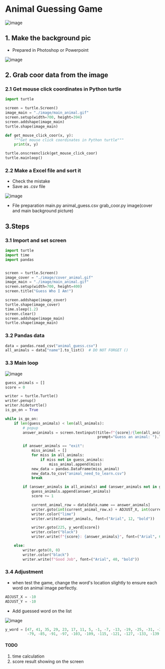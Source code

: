 # Animal Guessing Game

![image](https://github.com/hamdrew-jl/python_notebook/assets/141601957/5bcae0c5-af64-44ec-a2e4-428d9532cfe8)



## 1. Make the background pic
* Prepared in Photoshop or Powerpoint

![image](https://github.com/hamdrew-jl/python_notebook/assets/141601957/968651f1-c7e0-4afa-8e39-fe5a29cc486c)


## 2. Grab coor data from the image
### 2.1 Get mouse click coordinates in Python turtle 
```python
import turtle

screen = turtle.Screen()
image_main = "./image/main_animal.gif"
screen.setup(width=700, height=394)
screen.addshape(image_main)
turtle.shape(image_main)

def get_mouse_click_coor(x, y):
    """Get mouse click coordinates in Python turtle"""
    print(x, y)

turtle.onscreenclick(get_mouse_click_coor)
turtle.mainloop()
```
### 2.2 Make a Excel file and sort it
* Check the mistake
* Save as .csv file

![image](https://github.com/hamdrew-jl/python_notebook/assets/141601957/dc2f1bf9-5e5f-4ba1-83f2-6b2f6c015507)


* File preparation
main.py
animal_guess.csv
grab_coor.py
image(cover and main background picture)


## 3.Steps
### 3.1 Import and set screen
```python
import turtle
import time
import pandas


screen = turtle.Screen()
image_cover = "./image/cover_animal.gif"
image_main = "./image/main_animal.gif"
screen.setup(width=700, height=400)
screen.title("Guess Who I Am!")

screen.addshape(image_cover)
turtle.shape(image_cover)
time.sleep(1.2)
screen.clear()
screen.addshape(image_main)
turtle.shape(image_main)
```
### 3.2 Pandas data
```python
data = pandas.read_csv("animal_guess.csv")
all_animals = data["name"].to_list()  # DO NOT FORGET ()
```
### 3.3 Main loop

![image](https://github.com/hamdrew-jl/python_notebook/assets/141601957/52b13fcc-7db5-4c89-87c1-0cc3242bd26a)


```python
guess_animals = []
score = 0

writer = turtle.Turtle()
writer.penup()
writer.hideturtle()
is_go_on = True

while is_go_on:
    if len(guess_animals) < len(all_animals):
        # popup
        answer_animals = screen.textinput(title=f"{score}/{len(all_animals)} animals guessed.",
                                          prompt="Guess an animal: ").lower()

        if answer_animals == "exit":
            miss_animal = []
            for miss in all_animals:
                if miss not in guess_animals:
                    miss_animal.append(miss)
            new_data = pandas.DataFrame(miss_animal)
            new_data.to_csv("animal_need_to_learn.csv")
            break

        if (answer_animals in all_animals) and (answer_animals not in guess_animals):
            guess_animals.append(answer_animals)
            score += 1

            current_animal_row = data[data.name == answer_animals]
            writer.goto(int(current_animal_row.x) + ADJUST_X, int(current_animal_row.y) + ADJUST_Y)
            writer.color("lime")
            writer.write(answer_animals, font=("Arial", 12, "bold"))

            writer.goto(225, y_word[score])
            writer.color("black")
            writer.write(f"{score}: {answer_animals}", font=("Arial", 6, "bold"))

    else:
        writer.goto(0, 0)
        writer.color("black")
        writer.write(f"Good Job", font=("Arial", 40, "bold"))
```
### 3.4 Adjustment
* when test the game, change the word's location slightly to ensure each word on animal image perfectly.
```python
ADJUST_X = -10
ADJUST_Y = -10

```
* Add guessed word on the list 

![image](https://github.com/hamdrew-jl/python_notebook/assets/141601957/3d3a24da-e0ce-4a6d-b0b1-a4af23ad355c)


```python
y_word = [47, 41, 35, 29, 23, 17, 11, 5, -1, -7, -13, -19, -25, -31, -37, -43, -49, -55, -61, -67, -73,
          -79, -85, -91, -97, -103, -109, -115, -121, -127, -133, -139, -145]
```


#### TODO
1. time calculation
2. score result showing on the screen
